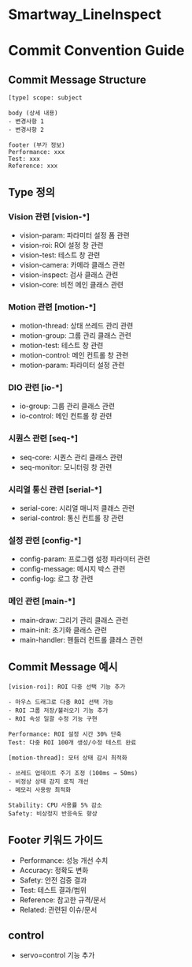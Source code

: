 # Smartway_LineInspect

# Commit Convention Guide

## Commit Message Structure

```
[type] scope: subject

body (상세 내용)
- 변경사항 1
- 변경사항 2

footer (부가 정보)
Performance: xxx
Test: xxx
Reference: xxx
```

## Type 정의

### Vision 관련 [vision-*]
- vision-param: 파라미터 설정 폼 관련
- vision-roi: ROI 설정 창 관련
- vision-test: 테스트 창 관련
- vision-camera: 카메라 클래스 관련
- vision-inspect: 검사 클래스 관련
- vision-core: 비전 메인 클래스 관련

### Motion 관련 [motion-*]
- motion-thread: 상태 쓰레드 관리 관련
- motion-group: 그룹 관리 클래스 관련
- motion-test: 테스트 창 관련
- motion-control: 메인 컨트롤 창 관련
- motion-param: 파라미터 설정 관련

### DIO 관련 [io-*]
- io-group: 그룹 관리 클래스 관련
- io-control: 메인 컨트롤 창 관련

### 시퀀스 관련 [seq-*]
- seq-core: 시퀀스 관리 클래스 관련
- seq-monitor: 모니터링 창 관련

### 시리얼 통신 관련 [serial-*]
- serial-core: 시리얼 매니저 클래스 관련
- serial-control: 통신 컨트롤 창 관련

### 설정 관련 [config-*]
- config-param: 프로그램 설정 파라미터 관련
- config-message: 메시지 박스 관련
- config-log: 로그 창 관련

### 메인 관련 [main-*]
- main-draw: 그리기 관리 클래스 관련
- main-init: 초기화 클래스 관련
- main-handler: 핸들러 컨트롤 클래스 관련

## Commit Message 예시

```
[vision-roi]: ROI 다중 선택 기능 추가

- 마우스 드래그로 다중 ROI 선택 가능
- ROI 그룹 저장/불러오기 기능 추가
- ROI 속성 일괄 수정 기능 구현

Performance: ROI 설정 시간 30% 단축
Test: 다중 ROI 100개 생성/수정 테스트 완료
```

```
[motion-thread]: 모터 상태 감시 최적화

- 쓰레드 업데이트 주기 조정 (100ms → 50ms)
- 비정상 상태 감지 로직 개선
- 메모리 사용량 최적화

Stability: CPU 사용률 5% 감소
Safety: 비상정지 반응속도 향상
```

## Footer 키워드 가이드
- Performance: 성능 개선 수치
- Accuracy: 정확도 변화
- Safety: 안전 검증 결과
- Test: 테스트 결과/범위
- Reference: 참고한 규격/문서
- Related: 관련된 이슈/문서

## control
- servo=control 기능 추가